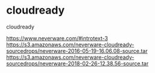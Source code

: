 # cloudready
cloudready

https://www.neverware.com/#introtext-3
https://s3.amazonaws.com/neverware-cloudready-sourcedrops/neverware-2016-05-19-16.06.08-source.tar
https://s3.amazonaws.com/neverware-cloudready-sourcedrops/neverware-2018-02-26-12.38.56-source.tar
